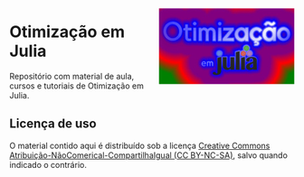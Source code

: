 <p>
  <img align='right' src="otim-em-julia.jpg">
</p>

# Otimização em Julia

Repositório com material de aula, cursos e tutoriais de Otimização em Julia.

## Licença de uso

O material contido aqui é distribuído sob a licença [Creative Commons Atribuição-NãoComerical-CompartilhaIgual (CC BY-NC-SA)](https://creativecommons.org/licenses/by-nc-sa/4.0), salvo quando indicado o contrário.